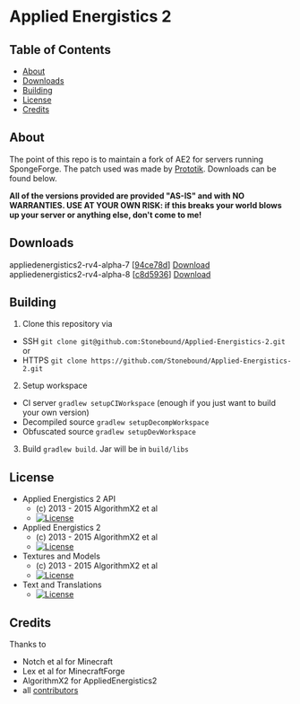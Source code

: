 # Applied Energistics 2

## Table of Contents

* [About](#about)
* [Downloads](#downloads)
* [Building](#building)
* [License](#license)
* [Credits](#credits)

## About

The point of this repo is to maintain a fork of AE2 for servers running SpongeForge. The patch used was made by [Prototik](https://github.com/Prototik). Downloads can be found below.

**All of the versions provided are provided "AS-IS" and with NO WARRANTIES. USE AT YOUR OWN RISK: if this breaks your world blows up your server or anything else, don't come to me!**

## Downloads

appliedenergistics2-rv4-alpha-7 [[94ce78d](https://github.com/Prototik/Applied-Energistics-2/commit/94ce78d123171d357ab7ff90db35d12003dc36aa)] [Download](https://raw.githubusercontent.com/Stonebound/Applied-Energistics-2/spongeforge/sponge-builds/appliedenergistics2-rv4-alpha-7.jar)  
appliedenergistics2-rv4-alpha-8 [[c8d5936](https://github.com/Stonebound/Applied-Energistics-2/commit/c8d5936c8c0a4286970b802bf49d2bf37dcfa402)] [Download](https://raw.githubusercontent.com/Stonebound/Applied-Energistics-2/spongeforge/sponge-builds/appliedenergistics2-rv4-alpha-8.jar)

## Building

1. Clone this repository via
  - SSH `git clone git@github.com:Stonebound/Applied-Energistics-2.git` or
  - HTTPS `git clone https://github.com/Stonebound/Applied-Energistics-2.git`
2. Setup workspace
  - CI server `gradlew setupCIWorkspace` (enough if you just want to build your own version)
  - Decompiled source `gradlew setupDecompWorkspace`
  - Obfuscated source `gradlew setupDevWorkspace`
3. Build `gradlew build`. Jar will be in `build/libs`

## License

* Applied Energistics 2 API
  - (c) 2013 - 2015 AlgorithmX2 et al
  - [![License](https://img.shields.io/badge/License-MIT-red.svg?style=flat-square)](http://opensource.org/licenses/MIT)
* Applied Energistics 2
  - (c) 2013 - 2015 AlgorithmX2 et al
  - [![License](https://img.shields.io/badge/License-LGPLv3-blue.svg?style=flat-square)](https://raw.githubusercontent.com/AppliedEnergistics/Applied-Energistics-2/rv2/LICENSE)
* Textures and Models
  - (c) 2013 - 2015 AlgorithmX2 et al
  - [![License](https://img.shields.io/badge/License-CC%20BY--NC--SA%203.0-yellow.svg?style=flat-square)](https://creativecommons.org/licenses/by-nc-sa/3.0/)
* Text and Translations
  - [![License](https://img.shields.io/badge/License-No%20Restriction-green.svg?style=flat-square)](https://creativecommons.org/publicdomain/zero/1.0/)

## Credits

Thanks to
 
* Notch et al for Minecraft
* Lex et al for MinecraftForge
* AlgorithmX2 for AppliedEnergistics2
* all [contributors](https://github.com/AppliedEnergistics/Applied-Energistics-2/graphs/contributors)
